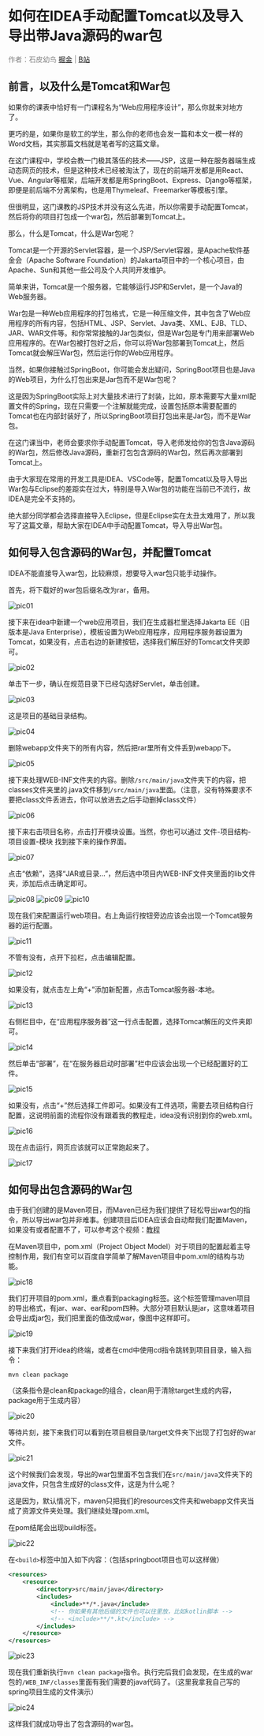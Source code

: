 # 如何在IDEA手动配置Tomcat以及导入导出带Java源码的war包

<span style="color: gray">作者：石皮幼鸟 [掘金](https://juejin.cn/user/3437526047270291) | [B站](https://space.bilibili.com/30915729)</span>

## 前言，以及什么是Tomcat和War包

如果你的课表中恰好有一门课程名为“Web应用程序设计”，那么你就来对地方了。

更巧的是，如果你是软工的学生，那么你的老师也会发一篇和本文一模一样的Word文档，其实那篇文档就是笔者写的这篇文章。

在这门课程中，学校会教一门极其落伍的技术——JSP，这是一种在服务器端生成动态网页的技术，但是这种技术已经被淘汰了，现在的前端开发都是用React、Vue、Angular等框架，后端开发都是用SpringBoot、Express、Django等框架，即便是前后端不分离架构，也是用Thymeleaf、Freemarker等模板引擎。

但很明显，这门课教的JSP技术并没有这么先进，所以你需要手动配置Tomcat，然后将你的项目打包成一个war包，然后部署到Tomcat上。

那么，什么是Tomcat，什么是War包呢？

Tomcat是一个开源的Servlet容器，是一个JSP/Servlet容器，是Apache软件基金会（Apache Software Foundation）的Jakarta项目中的一个核心项目，由Apache、Sun和其他一些公司及个人共同开发维护。

简单来讲，Tomcat是一个服务器，它能够运行JSP和Servlet，是一个Java的Web服务器。

War包是一种Web应用程序的打包格式，它是一种压缩文件，其中包含了Web应用程序的所有内容，包括HTML、JSP、Servlet、Java类、XML、EJB、TLD、JAR、WAR文件等。和你常常接触的Jar包类似，但是War包是专门用来部署Web应用程序的。在War包被打包好之后，你可以将War包部署到Tomcat上，然后Tomcat就会解压War包，然后运行你的Web应用程序。

当然，如果你接触过SpringBoot，你可能会发出疑问，SpringBoot项目也是Java的Web项目，为什么打包出来是Jar包而不是War包呢？

这是因为SpringBoot实际上对大量技术进行了封装，比如，原本需要写大量xml配置文件的Spring，现在只需要一个注解就能完成，设置包括原本需要配置的Tomcat也在内部封装好了，所以SpringBoot项目打包出来是Jar包，而不是War包。

在这门课当中，老师会要求你手动配置Tomcat，导入老师发给你的包含Java源码的War包，然后修改Java源码，重新打包包含源码的War包，然后再次部署到Tomcat上。

由于大家现在常用的开发工具是IDEA、VSCode等，配置Tomcat以及导入导出War包与Eclipse的差距实在过大，特别是导入War包的功能在当前已不流行，故IDEA是完全不支持的。

绝大部分同学都会选择直接导入Eclipse，但是Eclipse实在太丑太难用了，所以我写了这篇文章，帮助大家在IDEA中手动配置Tomcat，导入导出War包。

## 如何导入包含源码的War包，并配置Tomcat

IDEA不能直接导入war包，比较麻烦，想要导入war包只能手动操作。

首先，将下载好的war包后缀名改为rar，备用。

![pic01](./如何在IDEA手动配置Tomcat以及导入导出带Java源码的war包/pic01.png)

接下来在idea中新建一个web应用项目，我们在生成器栏里选择Jakarta EE（旧版本是Java Enterprise），模板设置为Web应用程序，应用程序服务器设置为Tomcat，如果没有，点击右边的新建按钮，选择我们解压好的Tomcat文件夹即可。

![pic02](./如何在IDEA手动配置Tomcat以及导入导出带Java源码的war包/pic02.png)

单击下一步，确认在规范目录下已经勾选好Servlet，单击创建。

![pic03](./如何在IDEA手动配置Tomcat以及导入导出带Java源码的war包/pic03.png)

这是项目的基础目录结构。

![pic04](./如何在IDEA手动配置Tomcat以及导入导出带Java源码的war包/pic04.png)

删除webapp文件夹下的所有内容，然后把rar里所有文件丢到webapp下。

![pic05](./如何在IDEA手动配置Tomcat以及导入导出带Java源码的war包/pic05.png)

接下来处理WEB-INF文件夹的内容。删除`/src/main/java`文件夹下的内容，把classes文件夹里的.java文件移到`/src/main/java`里面。（注意，没有特殊要求不要把class文件丢进去，你可以放进去之后手动删掉class文件）

![pic06](./如何在IDEA手动配置Tomcat以及导入导出带Java源码的war包/pic06.png)

接下来右击项目名称，点击打开模块设置。当然，你也可以通过 文件-项目结构-项目设置-模块 找到接下来的操作界面。

![pic07](./如何在IDEA手动配置Tomcat以及导入导出带Java源码的war包/pic07.png)

点击“依赖”，选择“JAR或目录…”，然后选中项目内WEB-INF文件夹里面的lib文件夹，添加后点击确定即可。

![pic08](./如何在IDEA手动配置Tomcat以及导入导出带Java源码的war包/pic08.png)
![pic09](./如何在IDEA手动配置Tomcat以及导入导出带Java源码的war包/pic09.png)
![pic10](./如何在IDEA手动配置Tomcat以及导入导出带Java源码的war包/pic10.png)

现在我们来配置运行web项目。右上角运行按钮旁边应该会出现一个Tomcat服务器的运行配置。

![pic11](./如何在IDEA手动配置Tomcat以及导入导出带Java源码的war包/pic11.png)

不管有没有，点开下拉栏，点击编辑配置。

![pic12](./如何在IDEA手动配置Tomcat以及导入导出带Java源码的war包/pic12.png)

如果没有，就点击左上角“+”添加新配置，点击Tomcat服务器-本地。

![pic13](./如何在IDEA手动配置Tomcat以及导入导出带Java源码的war包/pic13.png)

右侧栏目中，在“应用程序服务器”这一行点击配置，选择Tomcat解压的文件夹即可。

![pic14](./如何在IDEA手动配置Tomcat以及导入导出带Java源码的war包/pic14.png)

然后单击“部署”，在“在服务器启动时部署”栏中应该会出现一个已经配置好的工件。

![pic15](./如何在IDEA手动配置Tomcat以及导入导出带Java源码的war包/pic15.png)

如果没有，点击“+”然后选择工件即可。如果没有工件选项，需要去项目结构自行配置，这说明前面的流程你没有跟着我的教程走，idea没有识别到你的web.xml。

![pic16](./如何在IDEA手动配置Tomcat以及导入导出带Java源码的war包/pic16.png)

现在点击运行，网页应该就可以正常跑起来了。

![pic17](./如何在IDEA手动配置Tomcat以及导入导出带Java源码的war包/pic17.png)

## 如何导出包含源码的War包

由于我们创建的是Maven项目，而Maven已经为我们提供了轻松导出war包的指令，所以导出war包并非难事。创建项目后IDEA应该会自动帮我们配置Maven，如果没有或者配置不了，可以参考这个视频：[教程](https://www.bilibili.com/video/BV16Q4y127BZ/)

在Maven项目中，pom.xml（Project Object Model）对于项目的配置起着主导控制作用，我们有空可以百度自学简单了解Maven项目中pom.xml的结构与功能。

![pic18](./如何在IDEA手动配置Tomcat以及导入导出带Java源码的war包/pic18.png)

我们打开项目的pom.xml，重点看到packaging标签。这个标签管理maven项目的导出格式，有jar、war、ear和pom四种。大部分项目默认是jar，这意味着项目会导出成jar包，我们把里面的值改成war，像图中这样即可。

![pic19](./如何在IDEA手动配置Tomcat以及导入导出带Java源码的war包/pic19.png)

接下来我们打开idea的终端，或者在cmd中使用cd指令跳转到项目目录，输入指令：
    
```shell   
mvn clean package
```

（这条指令是clean和package的组合，clean用于清除target生成的内容，package用于生成内容）

![pic20](./如何在IDEA手动配置Tomcat以及导入导出带Java源码的war包/pic20.png)

等待片刻，接下来我们可以看到在项目根目录/target文件夹下出现了打包好的war文件。

![pic21](./如何在IDEA手动配置Tomcat以及导入导出带Java源码的war包/pic21.png)

这个时候我们会发现，导出的war包里面不包含我们在`src/main/java`文件夹下的java文件，只包含生成好的class文件，这是为什么呢？

这是因为，默认情况下，maven只把我们的resources文件夹和webapp文件夹当成了资源文件夹处理。我们继续处理pom.xml。

在pom结尾会出现build标签。

![pic22](./如何在IDEA手动配置Tomcat以及导入导出带Java源码的war包/pic22.png)

在`<build>`标签中加入如下内容：（包括springboot项目也可以这样做）

```xml
<resources>
    <resource>
        <directory>src/main/java</directory>
        <includes>
            <include>**/*.java</include>
            <!-- 你如果有其他后缀的文件也可以往里放，比如kotlin脚本 -->
            <!-- <include>**/*.kt</include> -->
        </includes>
    </resource>
</resources>
```

![pic23](./如何在IDEA手动配置Tomcat以及导入导出带Java源码的war包/pic23.png)

现在我们重新执行`mvn clean package`指令。执行完后我们会发现，在生成的war包的`/WEB_INF/classes`里面有我们需要的java代码了。（这里我拿我自己写的spring项目生成的文件演示）

![pic24](./如何在IDEA手动配置Tomcat以及导入导出带Java源码的war包/pic24.png)

这样我们就成功导出了包含源码的war包。